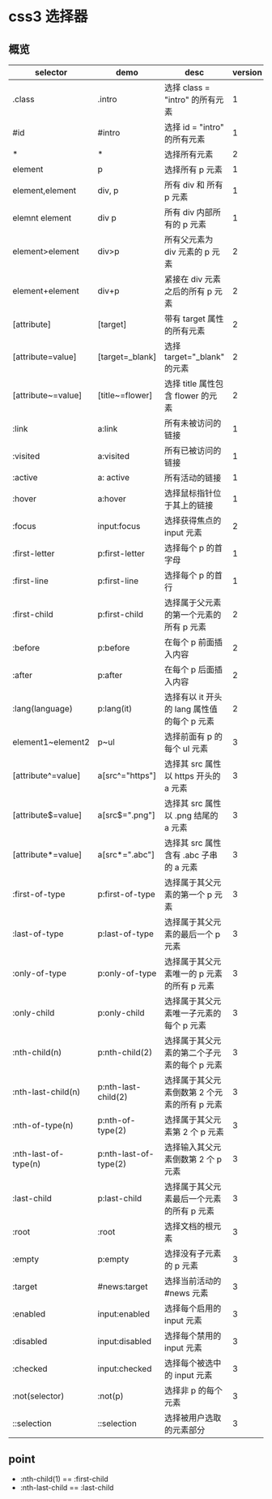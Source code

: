 # css3 选择器

## 概览

| selector             | demo                  | desc                                         | version |
| -------------------- | --------------------- | -------------------------------------------- | ------- |
| .class               | .intro                | 选择 class = "intro" 的所有元素              | 1       |
| #id                  | #intro                | 选择 id = "intro" 的所有元素                 | 1       |
| *                    | *                     | 选择所有元素                                 | 2       |
| element              | p                     | 选择所有 p 元素                              | 1       |
| element,element      | div, p                | 所有 div 和 所有 p 元素                      | 1       |
| elemnt element       | div p                 | 所有 div 内部所有的 p 元素                   | 1       |
| element>element      | div>p                 | 所有父元素为 div 元素的 p 元素               | 2       |
| element+element      | div+p                 | 紧接在 div 元素之后的所有 p 元素             | 2       |
| [attribute]          | [target]              | 带有 target 属性的所有元素                   | 2       |
| [attribute=value]    | [target=_blank]       | 选择 target="_blank" 的元素                  | 2       |
| [attribute~=value]   | [title~=flower]       | 选择 title 属性包含 flower 的元素            | 2       |
| :link                | a:link                | 所有未被访问的链接                           | 1       |
| :visited             | a:visited             | 所有已被访问的链接                           | 1       |
| :active              | a: active             | 所有活动的链接                               | 1       |
| :hover               | a:hover               | 选择鼠标指针位于其上的链接                   | 1       |
| :focus               | input:focus           | 选择获得焦点的 input 元素                    | 2       |
| :first-letter        | p:first-letter        | 选择每个 p 的首字母                          | 1       |
| :first-line          | p:first-line          | 选择每个 p 的首行                            | 1       |
| :first-child         | p:first-child         | 选择属于父元素的第一个元素的所有 p 元素      | 2       |
| :before              | p:before              | 在每个 p 前面插入内容                        | 2       |
| :after               | p:after               | 在每个 p 后面插入内容                        | 2       |
| :lang(language)      | p:lang(it)            | 选择有以 it 开头的 lang 属性值的每个 p 元素  | 2       |
| element1~element2    | p~ul                  | 选择前面有 p 的每个 ul 元素                  | 3       |
| [attribute^=value]   | a[src^="https"]       | 选择其 src 属性以 https 开头的 a 元素        | 3       |
| [attribute\$=value]  | a[src\$=".png"]       | 选择其 src 属性以 .png 结尾的 a 元素         | 3       |
| [attribute*=value]   | a[src*=".abc"]        | 选择其 src 属性含有 .abc 子串的 a 元素       | 3       |
| :first-of-type       | p:first-of-type       | 选择属于其父元素的第一个 p 元素              | 3       |
| :last-of-type        | p:last-of-type        | 选择属于其父元素的最后一个 p 元素            | 3       |
| :only-of-type        | p:only-of-type        | 选择属于其父元素唯一的 p 元素的所有 p 元素   | 3       |
| :only-child          | p:only-child          | 选择属于其父元素唯一子元素的每个 p 元素      | 3       |
| :nth-child(n)        | p:nth-child(2)        | 选择属于其父元素的第二个子元素的每个 p 元素  | 3       |
| :nth-last-child(n)   | p:nth-last-child(2)   | 选择属于其父元素倒数第 2 个元素的所有 p 元素 | 3       |
| :nth-of-type(n)      | p:nth-of-type(2)      | 选择属于其父元素第 2 个 p 元素               | 3       |
| :nth-last-of-type(n) | p:nth-last-of-type(2) | 选择输入其父元素倒数第 2 个 p 元素           | 3       |
| :last-child          | p:last-child          | 选择属于其父元素最后一个元素的所有 p 元素    | 3       |
| :root                | :root                 | 选择文档的根元素                             | 3       |
| :empty               | p:empty               | 选择没有子元素的 p 元素                      | 3       |
| :target              | #news:target          | 选择当前活动的 #news 元素                    | 3       |
| :enabled             | input:enabled         | 选择每个启用的 input 元素                    | 3       |
| :disabled            | input:disabled        | 选择每个禁用的 input 元素                    | 3       |
| :checked             | input:checked         | 选择每个被选中的 input 元素                  | 3       |
| :not(selector)       | :not(p)               | 选择非 p 的每个元素                          | 3       |
| ::selection          | ::selection           | 选择被用户选取的元素部分                     | 3       |

## point

* :nth-child(1) == :first-child
* :nth-last-child == :last-child